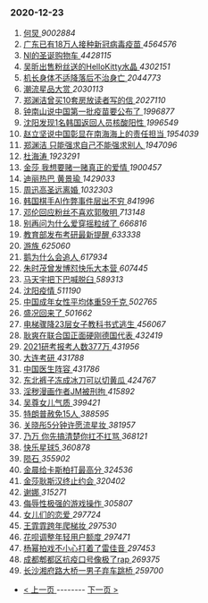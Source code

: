 ### 2020-12-23 
1. [ 何炅 ](https://s.weibo.com/weibo?q=%E4%BD%95%E7%82%85&Refer=top) *9002884*
1. [ 广东已有18万人接种新冠病毒疫苗 ](https://s.weibo.com/weibo?q=%23%E5%B9%BF%E4%B8%9C%E5%B7%B2%E6%9C%8918%E4%B8%87%E4%BA%BA%E6%8E%A5%E7%A7%8D%E6%96%B0%E5%86%A0%E7%97%85%E6%AF%92%E7%96%AB%E8%8B%97%23&Refer=top) *4564576*
1. [ NI的圣诞购物车 ](https://s.weibo.com/weibo?q=NI%E7%9A%84%E5%9C%A3%E8%AF%9E%E8%B4%AD%E7%89%A9%E8%BD%A6&Refer=top) *4428115*
1. [ 吴昕出售粉丝送的HelloKitty水晶 ](https://s.weibo.com/weibo?q=%E5%90%B4%E6%98%95%E5%87%BA%E5%94%AE%E7%B2%89%E4%B8%9D%E9%80%81%E7%9A%84HelloKitty%E6%B0%B4%E6%99%B6&Refer=top) *4302151*
1. [ 机长身体不适降落后不治身亡 ](https://s.weibo.com/weibo?q=%E6%9C%BA%E9%95%BF%E8%BA%AB%E4%BD%93%E4%B8%8D%E9%80%82%E9%99%8D%E8%90%BD%E5%90%8E%E4%B8%8D%E6%B2%BB%E8%BA%AB%E4%BA%A1&Refer=top) *2044773*
1. [ 潮流星品大赏 ](https://s.weibo.com/weibo?q=%23%E6%BD%AE%E6%B5%81%E6%98%9F%E5%93%81%E5%A4%A7%E8%B5%8F%23&topic_ad=1&Refer=top) *2030113*
1. [ 郑渊洁曾买10套房放读者写的信 ](https://s.weibo.com/weibo?q=%23%E9%83%91%E6%B8%8A%E6%B4%81%E6%9B%BE%E4%B9%B010%E5%A5%97%E6%88%BF%E6%94%BE%E8%AF%BB%E8%80%85%E5%86%99%E7%9A%84%E4%BF%A1%23&Refer=top) *2027110*
1. [ 钟南山说中国第一批疫苗要公布了 ](https://s.weibo.com/weibo?q=%23%E9%92%9F%E5%8D%97%E5%B1%B1%E8%AF%B4%E4%B8%AD%E5%9B%BD%E7%AC%AC%E4%B8%80%E6%89%B9%E7%96%AB%E8%8B%97%E8%A6%81%E5%85%AC%E5%B8%83%E4%BA%86%23&Refer=top) *1996877*
1. [ 沈阳发现1名韩国返回人员核酸阳性 ](https://s.weibo.com/weibo?q=%23%E6%B2%88%E9%98%B3%E5%8F%91%E7%8E%B01%E5%90%8D%E9%9F%A9%E5%9B%BD%E8%BF%94%E5%9B%9E%E4%BA%BA%E5%91%98%E6%A0%B8%E9%85%B8%E9%98%B3%E6%80%A7%23&Refer=top) *1996549*
1. [ 赵立坚说中国彰显在南海海上的责任担当 ](https://s.weibo.com/weibo?q=%23%E8%B5%B5%E7%AB%8B%E5%9D%9A%E8%AF%B4%E4%B8%AD%E5%9B%BD%E5%BD%B0%E6%98%BE%E5%9C%A8%E5%8D%97%E6%B5%B7%E6%B5%B7%E4%B8%8A%E7%9A%84%E8%B4%A3%E4%BB%BB%E6%8B%85%E5%BD%93%23&Refer=top) *1954039*
1. [ 郑渊洁 只能强求自己不能强求别人 ](https://s.weibo.com/weibo?q=%E9%83%91%E6%B8%8A%E6%B4%81%20%E5%8F%AA%E8%83%BD%E5%BC%BA%E6%B1%82%E8%87%AA%E5%B7%B1%E4%B8%8D%E8%83%BD%E5%BC%BA%E6%B1%82%E5%88%AB%E4%BA%BA&Refer=top) *1947096*
1. [ 杜海涛 ](https://s.weibo.com/weibo?q=%E6%9D%9C%E6%B5%B7%E6%B6%9B&Refer=top) *1923291*
1. [ 金莎 我想要赌一赌真正的爱情 ](https://s.weibo.com/weibo?q=%E9%87%91%E8%8E%8E%20%E6%88%91%E6%83%B3%E8%A6%81%E8%B5%8C%E4%B8%80%E8%B5%8C%E7%9C%9F%E6%AD%A3%E7%9A%84%E7%88%B1%E6%83%85&Refer=top) *1900457*
1. [ 迪丽热巴 黄景瑜 ](https://s.weibo.com/weibo?q=%E8%BF%AA%E4%B8%BD%E7%83%AD%E5%B7%B4%20%E9%BB%84%E6%99%AF%E7%91%9C&Refer=top) *1429033*
1. [ 周迅高圣远离婚 ](https://s.weibo.com/weibo?q=%23%E5%91%A8%E8%BF%85%E9%AB%98%E5%9C%A3%E8%BF%9C%E7%A6%BB%E5%A9%9A%23&Refer=top) *1032303*
1. [ 韩国棋手AI作弊事件层出不穷 ](https://s.weibo.com/weibo?q=%23%E9%9F%A9%E5%9B%BD%E6%A3%8B%E6%89%8BAI%E4%BD%9C%E5%BC%8A%E4%BA%8B%E4%BB%B6%E5%B1%82%E5%87%BA%E4%B8%8D%E7%A9%B7%23&Refer=top) *841996*
1. [ 邓伦回应粉丝不喜欢郭敬明 ](https://s.weibo.com/weibo?q=%23%E9%82%93%E4%BC%A6%E5%9B%9E%E5%BA%94%E7%B2%89%E4%B8%9D%E4%B8%8D%E5%96%9C%E6%AC%A2%E9%83%AD%E6%95%AC%E6%98%8E%23&Refer=top) *713148*
1. [ 别再问为什么爱穿摇粒绒了 ](https://s.weibo.com/weibo?q=%23%E5%88%AB%E5%86%8D%E9%97%AE%E4%B8%BA%E4%BB%80%E4%B9%88%E7%88%B1%E7%A9%BF%E6%91%87%E7%B2%92%E7%BB%92%E4%BA%86%23&Refer=top) *666816*
1. [ 教育部发布考研最新提醒 ](https://s.weibo.com/weibo?q=%23%E6%95%99%E8%82%B2%E9%83%A8%E5%8F%91%E5%B8%83%E8%80%83%E7%A0%94%E6%9C%80%E6%96%B0%E6%8F%90%E9%86%92%23&Refer=top) *633338*
1. [ 游族 ](https://s.weibo.com/weibo?q=%E6%B8%B8%E6%97%8F&Refer=top) *625060*
1. [ 鹅为什么会追人 ](https://s.weibo.com/weibo?q=%23%E9%B9%85%E4%B8%BA%E4%BB%80%E4%B9%88%E4%BC%9A%E8%BF%BD%E4%BA%BA%23&Refer=top) *617934*
1. [ 朱时茂曾发博怼快乐大本营 ](https://s.weibo.com/weibo?q=%23%E6%9C%B1%E6%97%B6%E8%8C%82%E6%9B%BE%E5%8F%91%E5%8D%9A%E6%80%BC%E5%BF%AB%E4%B9%90%E5%A4%A7%E6%9C%AC%E8%90%A5%23&Refer=top) *607445*
1. [ 马天宇把下巴喊脱臼 ](https://s.weibo.com/weibo?q=%23%E9%A9%AC%E5%A4%A9%E5%AE%87%E6%8A%8A%E4%B8%8B%E5%B7%B4%E5%96%8A%E8%84%B1%E8%87%BC%23&Refer=top) *589313*
1. [ 沈阳疫情 ](https://s.weibo.com/weibo?q=%E6%B2%88%E9%98%B3%E7%96%AB%E6%83%85&Refer=top) *511190*
1. [ 中国成年女性平均体重59千克 ](https://s.weibo.com/weibo?q=%23%E4%B8%AD%E5%9B%BD%E6%88%90%E5%B9%B4%E5%A5%B3%E6%80%A7%E5%B9%B3%E5%9D%87%E4%BD%93%E9%87%8D59%E5%8D%83%E5%85%8B%23&Refer=top) *502765*
1. [ 盛况回来了 ](https://s.weibo.com/weibo?q=%E7%9B%9B%E5%86%B5%E5%9B%9E%E6%9D%A5%E4%BA%86&Refer=top) *501662*
1. [ 电梯骤降23层女子教科书式逃生 ](https://s.weibo.com/weibo?q=%23%E7%94%B5%E6%A2%AF%E9%AA%A4%E9%99%8D23%E5%B1%82%E5%A5%B3%E5%AD%90%E6%95%99%E7%A7%91%E4%B9%A6%E5%BC%8F%E9%80%83%E7%94%9F%23&Refer=top) *456067*
1. [ 耿爽在联合国正面硬刚德国代表 ](https://s.weibo.com/weibo?q=%23%E8%80%BF%E7%88%BD%E5%9C%A8%E8%81%94%E5%90%88%E5%9B%BD%E6%AD%A3%E9%9D%A2%E7%A1%AC%E5%88%9A%E5%BE%B7%E5%9B%BD%E4%BB%A3%E8%A1%A8%23&Refer=top) *432419*
1. [ 2021研考报考人数377万 ](https://s.weibo.com/weibo?q=%232021%E7%A0%94%E8%80%83%E6%8A%A5%E8%80%83%E4%BA%BA%E6%95%B0377%E4%B8%87%23&Refer=top) *431956*
1. [ 大连考研 ](https://s.weibo.com/weibo?q=%E5%A4%A7%E8%BF%9E%E8%80%83%E7%A0%94&Refer=top) *431788*
1. [ 中国医生阵容 ](https://s.weibo.com/weibo?q=%E4%B8%AD%E5%9B%BD%E5%8C%BB%E7%94%9F%E9%98%B5%E5%AE%B9&Refer=top) *431786*
1. [ 东北裤子冻成冰刀可以切黄瓜 ](https://s.weibo.com/weibo?q=%E4%B8%9C%E5%8C%97%E8%A3%A4%E5%AD%90%E5%86%BB%E6%88%90%E5%86%B0%E5%88%80%E5%8F%AF%E4%BB%A5%E5%88%87%E9%BB%84%E7%93%9C&Refer=top) *424767*
1. [ 淫秽漫画作者JM被刑拘 ](https://s.weibo.com/weibo?q=%23%E6%B7%AB%E7%A7%BD%E6%BC%AB%E7%94%BB%E4%BD%9C%E8%80%85JM%E8%A2%AB%E5%88%91%E6%8B%98%23&Refer=top) *415892*
1. [ 吴尊女儿气质 ](https://s.weibo.com/weibo?q=%23%E5%90%B4%E5%B0%8A%E5%A5%B3%E5%84%BF%E6%B0%94%E8%B4%A8%23&Refer=top) *399421*
1. [ 特朗普赦免15人 ](https://s.weibo.com/weibo?q=%23%E7%89%B9%E6%9C%97%E6%99%AE%E8%B5%A6%E5%85%8D15%E4%BA%BA%23&Refer=top) *388595*
1. [ 关晓彤5分钟许愿流星妆 ](https://s.weibo.com/weibo?q=%23%E5%85%B3%E6%99%93%E5%BD%A45%E5%88%86%E9%92%9F%E8%AE%B8%E6%84%BF%E6%B5%81%E6%98%9F%E5%A6%86%23&Refer=top) *381957*
1. [ 乃万 你先搞清楚你扛不扛骂 ](https://s.weibo.com/weibo?q=%E4%B9%83%E4%B8%87%20%E4%BD%A0%E5%85%88%E6%90%9E%E6%B8%85%E6%A5%9A%E4%BD%A0%E6%89%9B%E4%B8%8D%E6%89%9B%E9%AA%82&Refer=top) *368121*
1. [ 快乐星球5 ](https://s.weibo.com/weibo?q=%23%E5%BF%AB%E4%B9%90%E6%98%9F%E7%90%835%23&Refer=top) *360878*
1. [ 陨石 ](https://s.weibo.com/weibo?q=%E9%99%A8%E7%9F%B3&Refer=top) *355902*
1. [ 金晨给卡斯柏打最高分 ](https://s.weibo.com/weibo?q=%23%E9%87%91%E6%99%A8%E7%BB%99%E5%8D%A1%E6%96%AF%E6%9F%8F%E6%89%93%E6%9C%80%E9%AB%98%E5%88%86%23&Refer=top) *324536*
1. [ 金莎耿斯汉终止约会 ](https://s.weibo.com/weibo?q=%23%E9%87%91%E8%8E%8E%E8%80%BF%E6%96%AF%E6%B1%89%E7%BB%88%E6%AD%A2%E7%BA%A6%E4%BC%9A%23&Refer=top) *320402*
1. [ 谢娜 ](https://s.weibo.com/weibo?q=%E8%B0%A2%E5%A8%9C&Refer=top) *315271*
1. [ 侮辱性极强的游戏操作 ](https://s.weibo.com/weibo?q=%23%E4%BE%AE%E8%BE%B1%E6%80%A7%E6%9E%81%E5%BC%BA%E7%9A%84%E6%B8%B8%E6%88%8F%E6%93%8D%E4%BD%9C%23&Refer=top) *305807*
1. [ 女儿们的恋爱 ](https://s.weibo.com/weibo?q=%E5%A5%B3%E5%84%BF%E4%BB%AC%E7%9A%84%E6%81%8B%E7%88%B1&Refer=top) *297724*
1. [ 王霏霏跨年爬梯妆 ](https://s.weibo.com/weibo?q=%23%E7%8E%8B%E9%9C%8F%E9%9C%8F%E8%B7%A8%E5%B9%B4%E7%88%AC%E6%A2%AF%E5%A6%86%23&Refer=top) *297530*
1. [ 花呗调整年轻用户额度 ](https://s.weibo.com/weibo?q=%E8%8A%B1%E5%91%97%E8%B0%83%E6%95%B4%E5%B9%B4%E8%BD%BB%E7%94%A8%E6%88%B7%E9%A2%9D%E5%BA%A6&Refer=top) *297471*
1. [ 杨幂拍戏不小心打着了雷佳音 ](https://s.weibo.com/weibo?q=%23%E6%9D%A8%E5%B9%82%E6%8B%8D%E6%88%8F%E4%B8%8D%E5%B0%8F%E5%BF%83%E6%89%93%E7%9D%80%E4%BA%86%E9%9B%B7%E4%BD%B3%E9%9F%B3%23&Refer=top) *297453*
1. [ 成都郫都区抗疫口号像极了rap ](https://s.weibo.com/weibo?q=%23%E6%88%90%E9%83%BD%E9%83%AB%E9%83%BD%E5%8C%BA%E6%8A%97%E7%96%AB%E5%8F%A3%E5%8F%B7%E5%83%8F%E6%9E%81%E4%BA%86rap%23&Refer=top) *269375*
1. [ 长沙湘府路大桥一男子弃车跳桥 ](https://s.weibo.com/weibo?q=%23%E9%95%BF%E6%B2%99%E6%B9%98%E5%BA%9C%E8%B7%AF%E5%A4%A7%E6%A1%A5%E4%B8%80%E7%94%B7%E5%AD%90%E5%BC%83%E8%BD%A6%E8%B7%B3%E6%A1%A5%23&Refer=top) *259700* 

- [ < 上一页 ](https://github.com/able8/weibo-hot-record/blob/master/2020-12-22.md) -------- [ 下一页 > ](https://github.com/able8/weibo-hot-record/blob/master/2020-12-24.md)